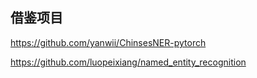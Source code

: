 ## 借鉴项目

https://github.com/yanwii/ChinsesNER-pytorch

https://github.com/luopeixiang/named_entity_recognition
